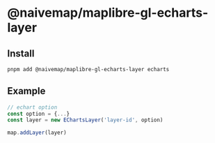 # @naivemap/maplibre-gl-echarts-layer

## Install

```bash
pnpm add @naivemap/maplibre-gl-echarts-layer echarts
```

## Example

```ts
// echart option
const option = {...}
const layer = new EChartsLayer('layer-id', option)

map.addLayer(layer)
```
